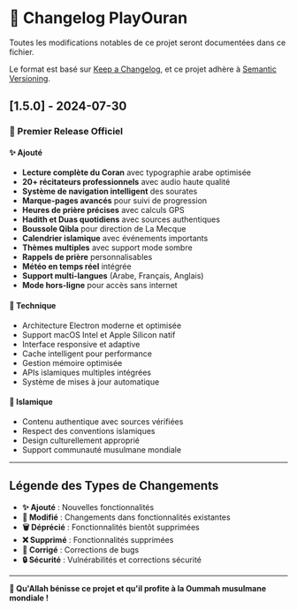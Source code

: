 # 📅 Changelog PlayOuran

Toutes les modifications notables de ce projet seront documentées dans ce fichier.

Le format est basé sur [Keep a Changelog](https://keepachangelog.com/fr/1.0.0/),
et ce projet adhère à [Semantic Versioning](https://semver.org/spec/v2.0.0.html).

## [1.5.0] - 2024-07-30

### 🌙 Premier Release Officiel

#### ✨ Ajouté
- **Lecture complète du Coran** avec typographie arabe optimisée
- **20+ récitateurs professionnels** avec audio haute qualité
- **Système de navigation intelligent** des sourates
- **Marque-pages avancés** pour suivi de progression
- **Heures de prière précises** avec calculs GPS
- **Hadith et Duas quotidiens** avec sources authentiques
- **Boussole Qibla** pour direction de La Mecque
- **Calendrier islamique** avec événements importants
- **Thèmes multiples** avec support mode sombre
- **Rappels de prière** personnalisables
- **Météo en temps réel** intégrée
- **Support multi-langues** (Arabe, Français, Anglais)
- **Mode hors-ligne** pour accès sans internet

#### 🔧 Technique
- Architecture Electron moderne et optimisée
- Support macOS Intel et Apple Silicon natif
- Interface responsive et adaptive
- Cache intelligent pour performance
- Gestion mémoire optimisée
- APIs islamiques multiples intégrées
- Système de mises à jour automatique

#### 🕌 Islamique
- Contenu authentique avec sources vérifiées
- Respect des conventions islamiques
- Design culturellement approprié
- Support communauté musulmane mondiale

---

## Légende des Types de Changements

- **✨ Ajouté** : Nouvelles fonctionnalités
- **🔄 Modifié** : Changements dans fonctionnalités existantes
- **🗑️ Déprécié** : Fonctionnalités bientôt supprimées
- **❌ Supprimé** : Fonctionnalités supprimées
- **🐛 Corrigé** : Corrections de bugs
- **🔒 Sécurité** : Vulnérabilités et corrections sécurité

---

**🤲 Qu'Allah bénisse ce projet et qu'il profite à la Oummah musulmane mondiale !**